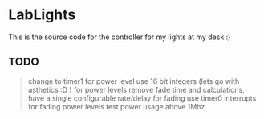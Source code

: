 LabLights
=========
This is the source code for the controller for my lights at my desk :)



TODO
----------
> change to timer1 for power level
> use 16 bit integers (lets go with asthetics :D ) for power levels
> remove fade time and calculations, have a single configurable rate/delay for fading
> use timer0 interrupts for fading power levels
> test power usage above 1Mhz
